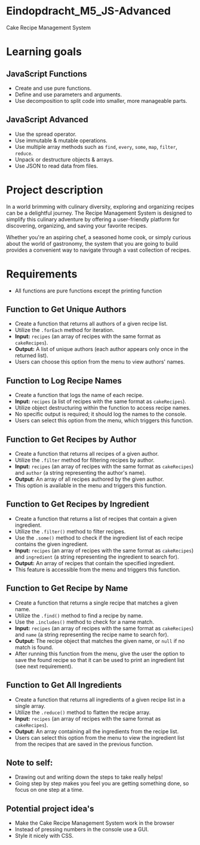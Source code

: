 # Eindopdracht_M5_JS-Advanced

Cake Recipe Management System

# Learning goals

## JavaScript Functions

- Create and use pure functions.
- Define and use parameters and arguments.
- Use decomposition to split code into smaller, more manageable parts.

## JavaScript Advanced

- Use the spread operator.
- Use immutable & mutable operations.
- Use multiple array methods such as `find`, `every`, `some`, `map`, `filter`, `reduce`.
- Unpack or destructure objects & arrays.
- Use JSON to read data from files.

# Project description

In a world brimming with culinary diversity, exploring and organizing recipes can be a delightful journey. The Recipe Management System is designed to simplify this culinary adventure by offering a user-friendly platform for discovering, organizing, and saving your favorite recipes.

Whether you're an aspiring chef, a seasoned home cook, or simply curious about the world of gastronomy, the system that you are going to build provides a convenient way to navigate through a vast collection of recipes.

# Requirements

- All functions are pure functions except the printing function

## Function to Get Unique Authors

- Create a function that returns all authors of a given recipe list.
- Utilize the `.forEach` method for iteration.
- **Input:** `recipes` (an array of recipes with the same format as `cakeRecipes`).
- **Output:** A list of unique authors (each author appears only once in the returned list).
- Users can choose this option from the menu to view authors' names.

## Function to Log Recipe Names

- Create a function that logs the name of each recipe.
- **Input:** `recipes` (a list of recipes with the same format as `cakeRecipes`).
- Utilize object destructuring within the function to access recipe names.
- No specific output is required; it should log the names to the console.
- Users can select this option from the menu, which triggers this function.

## Function to Get Recipes by Author

- Create a function that returns all recipes of a given author.
- Utilize the `.filter` method for filtering recipes by author.
- **Input:** `recipes` (an array of recipes with the same format as `cakeRecipes`) and `author` (a string representing the author's name).
- **Output:** An array of all recipes authored by the given author.
- This option is available in the menu and triggers this function.

## Function to Get Recipes by Ingredient

- Create a function that returns a list of recipes that contain a given ingredient.
- Utilize the `.filter()` method to filter recipes.
- Use the `.some()` method to check if the ingredient list of each recipe contains the given ingredient.
- **Input:** `recipes` (an array of recipes with the same format as `cakeRecipes`) and `ingredient` (a string representing the ingredient to search for).
- **Output:** An array of recipes that contain the specified ingredient.
- This feature is accessible from the menu and triggers this function.

## Function to Get Recipe by Name

- Create a function that returns a single recipe that matches a given name.
- Utilize the `.find()` method to find a recipe by name.
- Use the `.includes()` method to check for a name match.
- **Input:** `recipes` (an array of recipes with the same format as `cakeRecipes`) and `name` (a string representing the recipe name to search for).
- **Output:** The recipe object that matches the given name, or `null` if no match is found.
- After running this function from the menu, give the user the option to save the found recipe so that it can be used to print an ingredient list (see next requirement).

## Function to Get All Ingredients

- Create a function that returns all ingredients of a given recipe list in a single array.
- Utilize the `.reduce()` method to flatten the recipe array.
- **Input:** `recipes` (an array of recipes with the same format as `cakeRecipes`).
- **Output:** An array containing all the ingredients from the recipe list.
- Users can select this option from the menu to view the ingredient list from the recipes that are saved in the previous function.

## Note to self:

- Drawing out and writing down the steps to take really helps!
- Going step by step makes you feel you are getting something done, so focus on one step at a time.

## Potential project idea's

- Make the Cake Recipe Management System work in the browser
- Instead of pressing numbers in the console use a GUI.
- Style it nicely with CSS.
